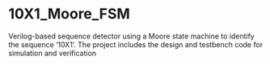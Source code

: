# 10X1_Moore_FSM
Verilog-based sequence detector using a Moore state machine to identify the sequence ‘10X1’. The project includes the design and testbench code for simulation and verification
